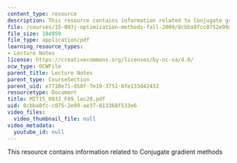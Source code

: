 ```yaml
---
content_type: resource
description: This resource contains information related to Conjugate gradient methods
file: /courses/15-093j-optimization-methods-fall-2009/8cbba8fcc0752e99ae37813368f533e6_MIT15_093J_F09_lec20.pdf
file_size: 184959
file_type: application/pdf
learning_resource_types:
- Lecture Notes
license: https://creativecommons.org/licenses/by-nc-sa/4.0/
ocw_type: OCWFile
parent_title: Lecture Notes
parent_type: CourseSection
parent_uid: e7710e71-d58f-7e19-3751-8fe133d42432
resourcetype: Document
title: MIT15_093J_F09_lec20.pdf
uid: 8cbba8fc-c075-2e99-ae37-813368f533e6
video_files:
  video_thumbnail_file: null
video_metadata:
  youtube_id: null
---
```

This resource contains information related to Conjugate gradient methods